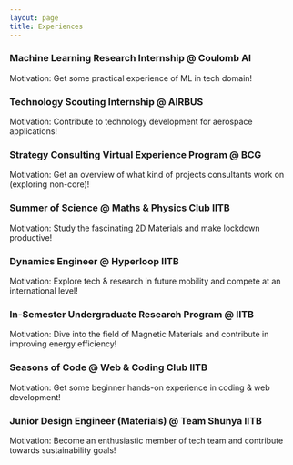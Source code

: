 ```yaml
---
layout: page
title: Experiences
---
```

### Machine Learning Research Internship @ Coulomb AI
Motivation: Get some practical experience of ML in tech domain!
### Technology Scouting Internship @ AIRBUS
Motivation: Contribute to technology development for aerospace applications!  
### Strategy Consulting Virtual Experience Program @ BCG
Motivation: Get an overview of what kind of projects consultants work on (exploring non-core)!
### Summer of Science @ Maths & Physics Club IITB
Motivation: Study the fascinating 2D Materials and make lockdown productive!
### Dynamics Engineer @ Hyperloop IITB
Motivation: Explore tech & research in future mobility and compete at an international level!
### In-Semester Undergraduate Research Program @ IITB
Motivation: Dive into the field of Magnetic Materials and contribute in improving energy efficiency!
### Seasons of Code @ Web & Coding Club IITB
Motivation: Get some beginner hands-on experience in coding & web development!
### Junior Design Engineer (Materials) @ Team Shunya IITB
Motivation: Become an enthusiastic member of tech team and contribute towards sustainability goals!
